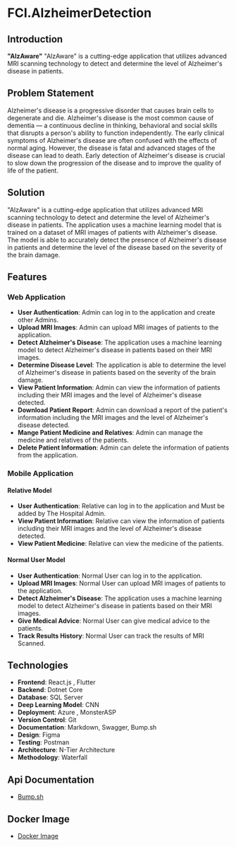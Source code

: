# FCI.AlzheimerDetection

## Introduction
**"AlzAware"**
"AlzAware" is a cutting-edge application that utilizes advanced MRI scanning technology to detect and determine the level of Alzheimer's disease in patients.


## Problem Statement    

Alzheimer's disease is a progressive disorder that causes brain cells to degenerate and die. Alzheimer's disease is the most common cause of dementia — a continuous decline in thinking, behavioral and social skills that disrupts a person's ability to function independently. The early clinical symptoms of Alzheimer's disease are often confused with the effects of normal aging. However, the disease is fatal and advanced stages of the disease can lead to death. Early detection of Alzheimer's disease is crucial to slow down the progression of the disease and to improve the quality of life of the patient.

## Solution

"AlzAware" is a cutting-edge application that utilizes advanced MRI scanning technology to detect and determine the level of Alzheimer's disease in patients. The application uses a machine learning model that is trained on a dataset of MRI images of patients with Alzheimer's disease. The model is able to accurately detect the presence of Alzheimer's disease in patients and determine the level of the disease based on the severity of the brain damage.

## Features

 ### Web Application
- **User Authentication**: Admin can   log in to the application and create other Admins.
- **Upload MRI Images**: Admin can upload MRI images of patients to the application.
- **Detect Alzheimer's Disease**: The application uses a machine learning model to detect Alzheimer's disease in patients based on their MRI images.
- **Determine Disease Level**: The application is able to determine the level of Alzheimer's disease in patients based on the severity of the brain damage.
- **View Patient Information**: Admin can view the information of patients including their MRI images and the level of Alzheimer's disease detected.
- **Download Patient Report**: Admin can download a report of the patient's information including the MRI images and the level of Alzheimer's disease detected.
- **Mange Patient Medicine and Relatives**: Admin can manage the medicine and relatives of the patients.
- **Delete Patient Information**: Admin can delete the information of patients from the application.
### Mobile Application
#### Relative Model
- **User Authentication**: Relative can log in to the application and Must be added by The Hospital Admin.
- **View Patient Information**: Relative can view the information of patients including their MRI images and the level of Alzheimer's disease detected.
- **View Patient Medicine**: Relative can view the medicine of the patients.
#### Normal User Model
- **User Authentication**: Normal User can log in to the application.
- **Upload MRI Images**: Normal User can upload MRI images of patients to the application.
- **Detect Alzheimer's Disease**: The application uses a machine learning model to detect Alzheimer's disease in patients based on their MRI images.
- **Give Medical Advice**: Normal User can give medical advice to the patients.
- **Track Results History**: Normal User can track the results of MRI Scanned.

## Technologies
- **Frontend**: React.js , Flutter
- **Backend**: Dotnet Core
- **Database**: SQL Server
- **Deep Learning Model**: CNN 
- **Deployment**: Azure , MonsterASP
- **Version Control**: Git
- **Documentation**: Markdown, Swagger, Bump.sh
- **Design**: Figma
- **Testing**: Postman
- **Architecture**: N-Tier Architecture
- **Methodology**: Waterfall

## Api Documentation
- [Bump.sh](https://bump.sh/abdullrhmanelhelw/hub/eng-cocu-hub/doc/alzaware)

## Docker Image
- [Docker Image](https://hub.docker.com/r/abdullrhmanelhelw/alzaware)

